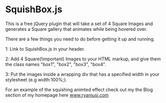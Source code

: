SquishBox.js
============

This is a free jQuery plugin that will take a set of 4 Square Images and generates a Square gallery that animates while being hovered over.

There are a few things you need to do before getting it up and running.

1: Link to SquishBox.js in your header.

2: Add 4 Square(!important) Images to your HTML markup, and give them the class names "box1", "box2", "box3", "box4".

3: Put the images inside a wrapping div that has a specified width in your stylesheet (e.g width:100%;).


For an example of the squishing animted effect check out my the Blog section of my homepage here www.ryaniusi.com
